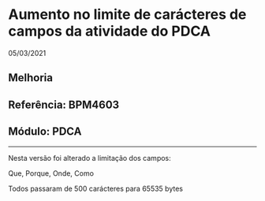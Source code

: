 # Aumento no limite de carácteres de campos da atividade do PDCA
05/03/2021
## Melhoria
## Referência: BPM4603
## Módulo: PDCA
***

Nesta versão foi alterado a limitação dos campos:

Que,
Porque,
Onde,
Como

Todos passaram de 500 carácteres para 65535 bytes 